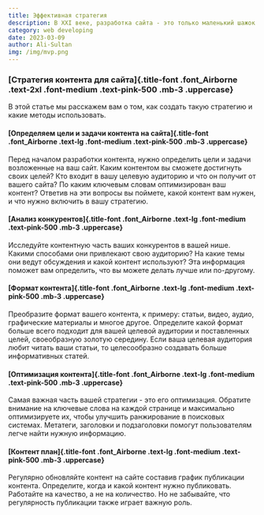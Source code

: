 ```yaml
---
title: Эффективная стратегия
description: В XXI веке, разработка сайта - это только маленький шажок в увеличении продаж. Успех в digital зависит от контента на вашем сайте.
category: web developing
date: 2023-03-09
author: Ali-Sultan
img: /img/mvp.png
---
```


<!-- more -->

### [Стратегия контента для сайта]{.title-font .font_Airborne .text-2xl .font-medium .text-pink-500 .mb-3 .uppercase}

<div class="w-full md:w-1/2 my-5">
В этой статье мы расскажем вам о том, как создать такую стратегию и какие методы использовать.  
</div>

#### [Определяем цели и задачи контента на сайта]{.title-font .font_Airborne .text-lg .font-medium .text-pink-500 .mb-3 .uppercase} 
Перед началом разработки контента, нужно определить цели и задачи возложенные на ваш сайт. Каким контентом вы сможете достигнуть своих целей? Кто входит в вашу целевую аудиторию и что он получит от вашего сайта? По каким ключевым словам оптимизирован ваш контент? Ответив на эти вопросы вы поймете, какой контент вам нужен, и что нужно включить в вашу стратегию. 
 
#### [Анализ конкурентов]{.title-font .font_Airborne .text-lg .font-medium .text-pink-500 .mb-3 .uppercase}  
Исследуйте контентную часть ваших конкурентов в вашей нише. Какими способами они привлекают свою аудиторию? На какие темы они ведут обсуждения и какой контент используют? Эта информация поможет вам определить, что вы можете делать лучше или по-другому.  
 
#### [Формат контента]{.title-font .font_Airborne .text-lg .font-medium .text-pink-500 .mb-3 .uppercase} 
Преобразите формат вашего контента, к примеру: статьи, видео, аудио, графические материалы и многое другое. Определите какой формат больше всего подходит для вашей целевой аудитории и поставленных целей, своеобразную золотую середину. Если ваша целевая аудитория любит читать ваши статьи, то целесообразно создавать больше информативных статей. 
 
#### [Оптимизация контента]{.title-font .font_Airborne .text-lg .font-medium .text-pink-500 .mb-3 .uppercase} 
Самая важная часть вашей стратегии - это его оптимизация. Обратите внимание на ключевые слова на каждой странице и максимально оптимизируете их, чтобы улучшить ранжирование в поисковых системах. Метатеги, заголовки и подзаголовки помогут пользователям легче найти нужную информацию.  
 
#### [Контент план]{.title-font .font_Airborne .text-lg .font-medium .text-pink-500 .mb-3 .uppercase} 
Регулярно обновляйте контент на сайте составив график публикации контента. Определите, когда и какой контент нужно публиковать. Работайте на качество, а не на количество. Но не забывайте, что регулярность публикации также играет важную роль.